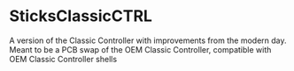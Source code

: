 # SticksClassicCTRL
A version of the Classic Controller with improvements from the modern day. Meant to be a PCB swap of the OEM Classic Controller, compatible with OEM Classic Controller shells
